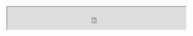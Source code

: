  <iframe src="https://pufferfishstudio.xyz/" width="468" height="60" align="left">
    Ваш браузер не поддерживает плавающие фреймы!
 </iframe>
